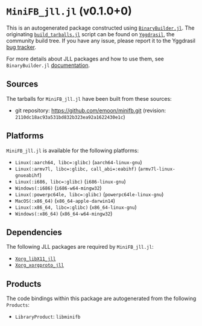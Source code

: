 # `MiniFB_jll.jl` (v0.1.0+0)

This is an autogenerated package constructed using [`BinaryBuilder.jl`](https://github.com/JuliaPackaging/BinaryBuilder.jl). The originating [`build_tarballs.jl`](https://github.com/JuliaPackaging/Yggdrasil/blob/b887f5786f7ae1757b75c2f62f4cacb48f11ce41/M/MiniFB/build_tarballs.jl) script can be found on [`Yggdrasil`](https://github.com/JuliaPackaging/Yggdrasil/), the community build tree.  If you have any issue, please report it to the Yggdrasil [bug tracker](https://github.com/JuliaPackaging/Yggdrasil/issues).

For more details about JLL packages and how to use them, see `BinaryBuilder.jl` [documentation](https://juliapackaging.github.io/BinaryBuilder.jl/dev/jll/).

## Sources

The tarballs for `MiniFB_jll.jl` have been built from these sources:

* git repository: https://github.com/emoon/minifb.git (revision: `2110dc18ac93a531bd832b323ea92a1622430e1c`)

## Platforms

`MiniFB_jll.jl` is available for the following platforms:

* `Linux(:aarch64, libc=:glibc)` (`aarch64-linux-gnu`)
* `Linux(:armv7l, libc=:glibc, call_abi=:eabihf)` (`armv7l-linux-gnueabihf`)
* `Linux(:i686, libc=:glibc)` (`i686-linux-gnu`)
* `Windows(:i686)` (`i686-w64-mingw32`)
* `Linux(:powerpc64le, libc=:glibc)` (`powerpc64le-linux-gnu`)
* `MacOS(:x86_64)` (`x86_64-apple-darwin14`)
* `Linux(:x86_64, libc=:glibc)` (`x86_64-linux-gnu`)
* `Windows(:x86_64)` (`x86_64-w64-mingw32`)

## Dependencies

The following JLL packages are required by `MiniFB_jll.jl`:

* [`Xorg_libX11_jll`](https://github.com/JuliaBinaryWrappers/Xorg_libX11_jll.jl)
* [`Xorg_xorgproto_jll`](https://github.com/JuliaBinaryWrappers/Xorg_xorgproto_jll.jl)

## Products

The code bindings within this package are autogenerated from the following `Products`:

* `LibraryProduct`: `libminifb`
